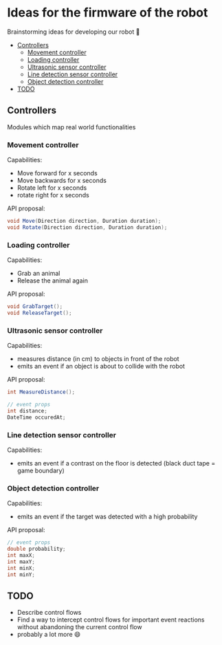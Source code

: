 # Ideas for the firmware of the robot <!-- omit in toc -->

Brainstorming ideas for developing our robot 🙂

- [Controllers](#controllers)
  - [Movement controller](#movement-controller)
  - [Loading controller](#loading-controller)
  - [Ultrasonic sensor controller](#ultrasonic-sensor-controller)
  - [Line detection sensor controller](#line-detection-sensor-controller)
  - [Object detection controller](#object-detection-controller)
- [TODO](#todo)

## Controllers

Modules which map real world functionalities

### Movement controller

Capabilities:

* Move forward for x seconds
* Move backwards for x seconds
* Rotate left for x seconds
* rotate right for x seconds

API proposal:

```csharp
void Move(Direction direction, Duration duration);
void Rotate(Direction direction, Duration duration);
```

### Loading controller

Capabilities:

* Grab an animal
* Release the animal again

API proposal:

```csharp
void GrabTarget();
void ReleaseTarget();
```

### Ultrasonic sensor controller

Capabilities:

* measures distance (in cm) to objects in front of the robot
* emits an event if an object is about to collide with the robot

API proposal:

```csharp
int MeasureDistance();

// event props
int distance;
DateTime occuredAt;
```

### Line detection sensor controller

Capabilities:

* emits an event if a contrast on the floor is detected (black duct tape = game boundary)

### Object detection controller

Capabilities:

* emits an event if the target was detected with a high probability

API proposal:

```csharp
// event props
double probability;
int maxX;
int maxY;
int minX;
int minY;
```

## TODO

* Describe control flows
* Find a way to intercept control flows for important event reactions without abandoning the current control flow
* probably a lot more 😄